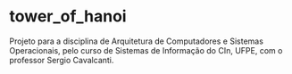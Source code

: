 # tower_of_hanoi
Projeto para a disciplina de Arquitetura de Computadores e Sistemas Operacionais, pelo curso de Sistemas de Informação do CIn, UFPE, com o professor Sergio Cavalcanti.
